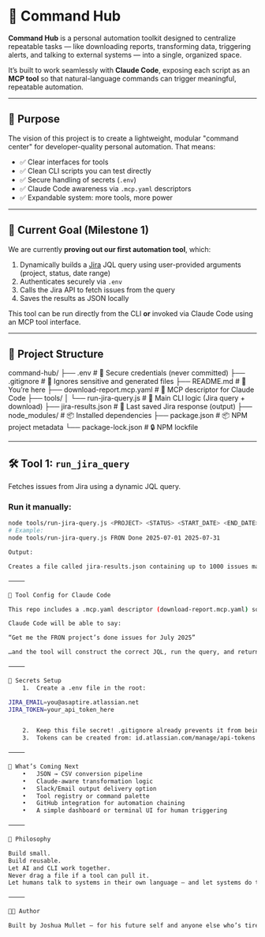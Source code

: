 # 🧠 Command Hub

**Command Hub** is a personal automation toolkit designed to centralize repeatable tasks — like downloading reports, transforming data, triggering alerts, and talking to external systems — into a single, organized space.

It’s built to work seamlessly with **Claude Code**, exposing each script as an **MCP tool** so that natural-language commands can trigger meaningful, repeatable automation.

---

## 🚀 Purpose

The vision of this project is to create a lightweight, modular "command center" for developer-quality personal automation. That means:

- ✅ Clear interfaces for tools
- ✅ Clean CLI scripts you can test directly
- ✅ Secure handling of secrets (`.env`)
- ✅ Claude Code awareness via `.mcp.yaml` descriptors
- ✅ Expandable system: more tools, more power

---

## 🎯 Current Goal (Milestone 1)

We are currently **proving out our first automation tool**, which:

1. Dynamically builds a [Jira](https://asaptire.atlassian.net) JQL query using user-provided arguments (project, status, date range)
2. Authenticates securely via `.env`
3. Calls the Jira API to fetch issues from the query
4. Saves the results as JSON locally

This tool can be run directly from the CLI **or** invoked via Claude Code using an MCP tool interface.

---

## 📁 Project Structure

command-hub/
├── .env # 🔐 Secure credentials (never committed)
├── .gitignore # 👻 Ignores sensitive and generated files
├── README.md # 📖 You’re here
├── download-report.mcp.yaml # 🧰 MCP descriptor for Claude Code
├── tools/
│ └── run-jira-query.js # 🧠 Main CLI logic (Jira query + download)
├── jira-results.json # 📝 Last saved Jira response (output)
├── node_modules/ # 📦 Installed dependencies
├── package.json # 📦 NPM project metadata
└── package-lock.json # 🔒 NPM lockfile

---

## 🛠 Tool 1: `run_jira_query`

Fetches issues from Jira using a dynamic JQL query.

### Run it manually:

```bash
node tools/run-jira-query.js <PROJECT> <STATUS> <START_DATE> <END_DATE>
# Example:
node tools/run-jira-query.js FRON Done 2025-07-01 2025-07-31

Output:

Creates a file called jira-results.json containing up to 1000 issues matching the query.

⸻

🧰 Tool Config for Claude Code

This repo includes a .mcp.yaml descriptor (download-report.mcp.yaml) so Claude Code can load and use this tool dynamically by name — no manual commands required once integrated.

Claude Code will be able to say:

“Get me the FRON project’s done issues for July 2025”

…and the tool will construct the correct JQL, run the query, and return the result.

⸻

🔐 Secrets Setup
	1.	Create a .env file in the root:

JIRA_EMAIL=you@asaptire.atlassian.net
JIRA_TOKEN=your_api_token_here


	2.	Keep this file secret! .gitignore already prevents it from being tracked.
	3.	Tokens can be created from: id.atlassian.com/manage/api-tokens

⸻

📅 What’s Coming Next
	•	JSON → CSV conversion pipeline
	•	Claude-aware transformation logic
	•	Slack/Email output delivery option
	•	Tool registry or command palette
	•	GitHub integration for automation chaining
	•	A simple dashboard or terminal UI for human triggering

⸻

💬 Philosophy

Build small.
Build reusable.
Let AI and CLI work together.
Never drag a file if a tool can pull it.
Let humans talk to systems in their own language — and let systems do the hard part.

⸻

🧑‍💻 Author

Built by Joshua Mullet — for his future self and anyone else who’s tired of repetitive tasks.
```
